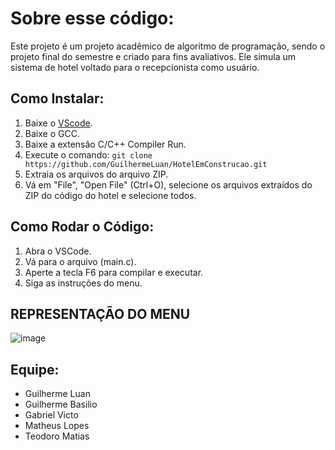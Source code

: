 # Sobre esse código:

Este projeto é um projeto acadêmico de algoritmo de programação, sendo o projeto final do semestre e criado para fins avaliativos. Ele simula um sistema de hotel voltado para o recepcionista como usuário.

## Como Instalar:

1. Baixe o [VScode](https://code.visualstudio.com/).
2. Baixe o GCC.
3. Baixe a extensão C/C++ Compiler Run.
4. Execute o comando: `git clone https://github.com/GuilhermeLuan/HotelEmConstrucao.git`
5. Extraia os arquivos do arquivo ZIP.
6. Vá em "File", "Open File" (Ctrl+O), selecione os arquivos extraídos do ZIP do código do hotel e selecione todos.

## Como Rodar o Código:

1. Abra o VSCode.
2. Vá para o arquivo (main.c).
3. Aperte a tecla F6 para compilar e executar.
4. Siga as instruções do menu.


## REPRESENTAÇÃO DO MENU


![image](https://github.com/GuilhermeLuan/HotelEmConstrucao/assets/137916326/af68485e-9955-4e41-a40f-571c527ac4bd)



## Equipe:

- Guilherme Luan
- Guilherme Basilio
- Gabriel Victo
- Matheus Lopes
- Teodoro Matias
